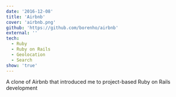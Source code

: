 ```yaml
---
date: '2016-12-08'
title: 'Airbnb'
cover: 'airbnb.png'
github: 'https://github.com/borenho/airbnb'
external: ''
tech:
  - Ruby
  - Ruby on Rails
  - Geolocation
  - Search
show: 'true'
---
```


A clone of Airbnb that introduced me to project-based Ruby on Rails
development
